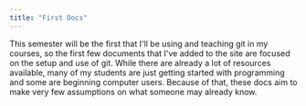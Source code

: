 ```yaml
---
title: "First Docs"
---
```


This semester will be the first that I'll be using and teaching git in my courses, so the first few documents that I've added to the site are focused on the setup and use of git.  While there are already a lot of resources available, many of my students are just getting started with programming and some are beginning computer users.  Because of that, these docs aim to make very few assumptions on what someone may already know. 



